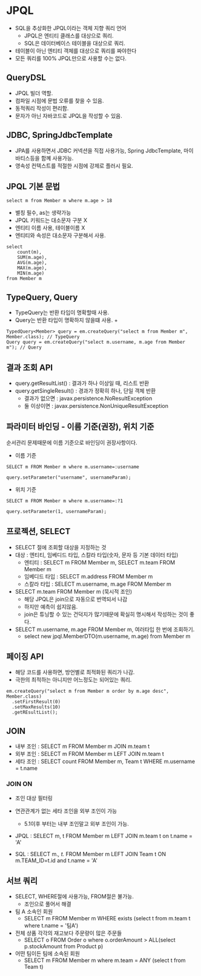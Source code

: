 # JPQL

- SQL을 추상화한 JPQL이라는 객체 지향 쿼리 언어
  + JPQL은 엔티티 클래스를 대상으로 쿼리.
  + SQL은 데이터베이스 테이블을 대상으로 쿼리.
- 테이블이 아닌 엔티티 객체를 대상으로 쿼리를 짜야한다
- 모든 쿼리를 100% JPQL만으로 사용할 수는 없다.

## QueryDSL

- JPQL 빌더 역할.
- 컴파일 시점에 문법 오류를 찾을 수 있음.
- 동적쿼리 작성이 편리함.
- 문자가 아닌 자바코드로 JPQL을 작성할 수 있음.

## JDBC, SpringJdbcTemplate

- JPA를 사용하면서 JDBC 커넥션을 직접 사용가능, Spring JdbcTemplate, 마이바티스등을 함꼐 사용가능.
- 영속성 컨텍스트를 적절한 시점에 강제로 플러시 필요.

## JPQL 기본 문법
```
select m from Member m where m.age > 18
```
- 별칭 필수, as는 생략가능
- JPQL 키워드는 대소문자 구분 X
- 엔티티 이름 사용, 테이블이름 X
- 엔티티와 속성은 대소문자 구분해서 사용.

```
select
    count(m),
    SUM(m.age),
    AVG(m.age),
    MAX(m.age),
    MIN(m.age)
from Member m
```

## TypeQuery, Query
- TypeQuery는 반환 타입이 명확할때 사용.
- Query는 반환 타입이 명확하지 않을떄 사용.
  + 
```
TypedQuery<Member> query = em.createQuery("select m from Member m", Member.class); // TypeQuery
Query query = em.createQuery("select m.username, m.age from Member m"); // Query
```

## 결과 조회 API
- query.getResultList() : 결과가 하나 이상일 때, 리스트 반환
- query.getSingleResult() : 경과가 정확히 하나, 단일 객체 반환
    + 결과가 없으면 : javax.persistence.NoResultException
    + 둘 이상이면 : javax.persistence.NonUniqueResultException
    
## 파라미터 바인딩 - 이름 기준(권장), 위치 기준
순서관리 문제때문에 이름 기준으로 바인딩이 권장사항이다.

- 이름 기준
```
SELECT m FROM Member m where m.username=:username

query.setParameter("username", usernameParam);
```

- 위치 기준
```
SELECT m FROM Member m where m.username=:?1

query.setParameter(1, usernameParam);
```

## 프로젝션, SELECT
- SELECT 절에 조회할 대상을 지정하는 것
- 대상 : 엔티티, 임베디드 타입, 스칼라 타입(숫자, 문자 등 기본 데이터 타입)
  + 엔티티 : SELECT m FROM Member m, SELECT m.team FROM Member m
  + 임베디드 타입 : SELECT m.address FROM Member m
  + 스칼라 타입 : SELECT m.username, m.age FROM Member m
- SELECT m.team FROM Member m (묵시적 조인)
  + 해당 JPQL은 join으로 자동으로 번역되서 나감
  + 하지만 예측이 쉽지않음.
  + join은 튜닝할 수 있는 건덕지가 많기때문에 확실히 명시해서 작성하는 것이 좋다.
- SELECT m.username, m.age FROM Member m, 여러타입 한 번에 조회하기.
  + select new jpql.MemberDTO(m.username, m.age) from Member m
  
## 페이징 API
- 해당 코드를 사용하면, 방언별로 최적화된 쿼리가 나감.
- 극한의 최적하는 아니지만 어느정도는 되어있는 쿼리.
```
em.createQuery("select m from Member m order by m.age desc", Member.class)
  .setFirstResult(0)
  .setMaxResults(10)
  .getREsultList();
```

## JOIN
- 내부 조인 : SELECT m FROM Member m JOIN m.team t
- 외부 조인 : SELECT m FROM Member m LEFT JOIN m.team t
- 세타 조인 : SELECT count FROM Member m, Team t WHERE m.username = t.name

### JOIN ON
- 조인 대상 필터링
- 연관관계가 없는 세타 조인을 외부 조인이 가능
  + 5.1이후 부터는 내부 조인말고 외부 조인이 가능.
  
- JPQL : SELECT m, t FROM Member m LEFT JOIN m.team t on t.name = 'A'
- SQL : SELECT m.*, t.* FROM Member m LEFT JOIN Team t ON m.TEAM_ID=t.id and t.name = 'A'

## 서브 쿼리
- SELECT, WHERE절에 사용가능, FROM절은 불가능.
  + 조인으로 풀어서 해결
- 팀 A 소속인 회원
  + SELECT m FROM Member m WHERE exists (select t from m.team t where t.name = '팀A')
- 전체 상품 각각의 재고보다 주문량이 많은 주문들
  + SELECT o FROM Order o where o.orderAmount > ALL(select p.stockAmount from Product p)
- 어떤 팀이든 팀에 소속된 회원
  + SELECT m FROM Member m where m.team = ANY (select t from Team t)